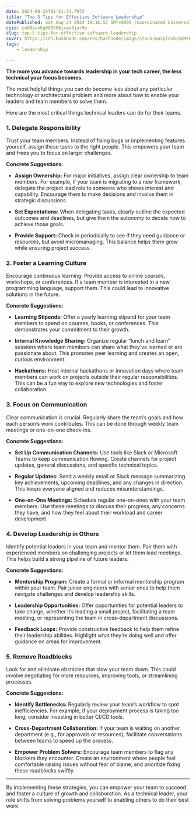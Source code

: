 ```yaml
---
date: 2024-08-25T01:51:24.797Z
title: "Top 5 Tips for Effective Software Leadership"
datePublished: Sat Aug 24 2024 19:16:52 GMT+0000 (Coordinated Universal Time)
cuid: cm08iuv6g000508jxex8jar9o
slug: top-5-tips-for-effective-software-leadership
cover: https://cdn.hashnode.com/res/hashnode/image/stock/unsplash/eUMEWE-7Ewg/upload/0a8e7d45d7aec8284c1c62428e160ca0.jpeg
tags:
    - leadership

---
```


**The more you advance towards leadership in your tech career, the less technical your focus becomes.**

The most helpful things you can do become less about any particular technology or architectural problem and more about how to enable your leaders and team members to solve them.

Here are the most critical things technical leaders can do for their teams.

### 1\. Delegate Responsibility

Trust your team members. Instead of fixing bugs or implementing features yourself, assign these tasks to the right people. This empowers your team and frees you to focus on larger challenges.

**Concrete Suggestions:**

* **Assign Ownership:** For major initiatives, assign clear ownership to team members. For example, if your team is migrating to a new framework, delegate the project lead role to someone who shows interest and capability. Encourage them to make decisions and involve them in strategic discussions.
    
* **Set Expectations:** When delegating tasks, clearly outline the expected outcomes and deadlines, but give them the autonomy to decide how to achieve those goals.
    
* **Provide Support:** Check in periodically to see if they need guidance or resources, but avoid micromanaging. This balance helps them grow while ensuring project success.
    

### 2\. Foster a Learning Culture

Encourage continuous learning. Provide access to online courses, workshops, or conferences. If a team member is interested in a new programming language, support them. This could lead to innovative solutions in the future.

**Concrete Suggestions:**

* **Learning Stipends:** Offer a yearly learning stipend for your team members to spend on courses, books, or conferences. This demonstrates your commitment to their growth.
    
* **Internal Knowledge Sharing:** Organize regular “lunch and learn” sessions where team members can share what they’ve learned or are passionate about. This promotes peer learning and creates an open, curious environment.
    
* **Hackathons:** Host internal hackathons or innovation days where team members can work on projects outside their regular responsibilities. This can be a fun way to explore new technologies and foster collaboration.
    

### 3\. Focus on Communication

Clear communication is crucial. Regularly share the team’s goals and how each person’s work contributes. This can be done through weekly team meetings or one-on-one check-ins.

**Concrete Suggestions:**

* **Set Up Communication Channels:** Use tools like Slack or Microsoft Teams to keep communication flowing. Create channels for project updates, general discussions, and specific technical topics.
    
* **Regular Updates:** Send a weekly email or Slack message summarizing key achievements, upcoming deadlines, and any changes in direction. This keeps everyone aligned and reduces misunderstandings.
    
* **One-on-One Meetings:** Schedule regular one-on-ones with your team members. Use these meetings to discuss their progress, any concerns they have, and how they feel about their workload and career development.
    

### 4\. Develop Leadership in Others

Identify potential leaders in your team and mentor them. Pair them with experienced members on challenging projects or let them lead meetings. This helps build a strong pipeline of future leaders.

**Concrete Suggestions:**

* **Mentorship Program:** Create a formal or informal mentorship program within your team. Pair junior engineers with senior ones to help them navigate challenges and develop leadership skills.
    
* **Leadership Opportunities:** Offer opportunities for potential leaders to take charge, whether it’s leading a small project, facilitating a team meeting, or representing the team in cross-department discussions.
    
* **Feedback Loops:** Provide constructive feedback to help them refine their leadership abilities. Highlight what they’re doing well and offer guidance on areas for improvement.
    

### 5\. Remove Roadblocks

Look for and eliminate obstacles that slow your team down. This could involve negotiating for more resources, improving tools, or streamlining processes.

**Concrete Suggestions:**

* **Identify Bottlenecks:** Regularly review your team’s workflow to spot inefficiencies. For example, if your deployment process is taking too long, consider investing in better CI/CD tools.
    
* **Cross-Department Collaboration:** If your team is waiting on another department (e.g., for approvals or resources), facilitate conversations between teams to speed up the process.
    
* **Empower Problem Solvers:** Encourage team members to flag any blockers they encounter. Create an environment where people feel comfortable raising issues without fear of blame, and prioritize fixing these roadblocks swiftly.
    

---

By implementing these strategies, you can empower your team to succeed and foster a culture of growth and collaboration. As a technical leader, your role shifts from solving problems yourself to enabling others to do their best work.
